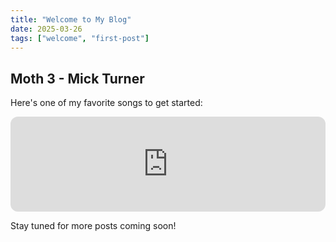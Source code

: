 ```yaml
---
title: "Welcome to My Blog"
date: 2025-03-26
tags: ["welcome", "first-post"]
---
```


## Moth 3 - Mick Turner

Here's one of my favorite songs to get started:

<iframe style="border-radius:12px" src="https://open.spotify.com/embed/track/2LkfXCq0cnQVXtfM66cAQO?utm_source=generator" width="100%" height="152" frameBorder="0" allowfullscreen="" allow="autoplay; clipboard-write; encrypted-media; fullscreen; picture-in-picture" loading="lazy"></iframe>

Stay tuned for more posts coming soon!
